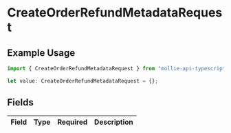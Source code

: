 # CreateOrderRefundMetadataRequest

## Example Usage

```typescript
import { CreateOrderRefundMetadataRequest } from "mollie-api-typescript/models/operations";

let value: CreateOrderRefundMetadataRequest = {};
```

## Fields

| Field       | Type        | Required    | Description |
| ----------- | ----------- | ----------- | ----------- |